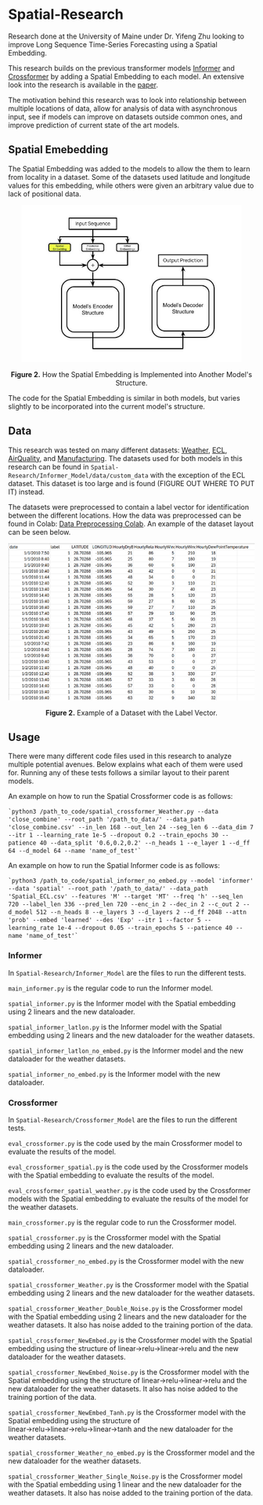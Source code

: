 # Spatial-Research
Research done at the University of Maine under Dr. Yifeng Zhu looking to improve Long Sequence Time-Series Forecasting using a Spatial Embedding. 

This research builds on the previous transformer models [Informer](https://github.com/zhouhaoyi/Informer2020) and [Crossformer](https://github.com/Thinklab-SJTU/Crossformer) by adding a Spatial Embedding to each model. An extensive look into the research is available in the [paper](https://digitalcommons.library.umaine.edu/etd/4049/). 

The motivation behind this research was to look into relationship between multiple locations of data, allow for analysis of data with asynchronous input, see if models can improve on datasets outside common ones, and improve prediction of current state of the art models. 


## Spatial Emebedding
The Spatial Embedding was added to the models to allow the them to learn from locality in a dataset. Some of the datasets used latitude and longitude values for this embedding, while others were given an arbitrary value due to lack of positional data.

<p align="center">
<img src=".\Photos\Spatial_Embedding.jpg" height = "320" alt="" align=center />
<br><br>
<b>Figure 2.</b> How the Spatial Embedding is Implemented into Another Model's Structure.
</p>

The code for the Spatial Embedding is similar in both models, but varies slightly to be incorporated into the current model's structure. 

## Data
This research was tested on many different datasets: [Weather](https://www.ncei.noaa.gov/data/local-climatological-data/), [ECL](https://doi.org/10.24432/C58C86), [AirQuality](https://doi.org/10.24432/C5RK5G), and [Manufacturing](https://www.kaggle.com/dsv/8684322). The datasets used for both models in this research can be found in `Spatial-Research/Informer_Model/data/custom_data` with the exception of the ECL dataset. This dataset is too large and is found (FIGURE OUT WHERE TO PUT IT) instead. 

The datasets were preprocessed to contain a label vector for identification between the different locations. How the data was preprocessed can be found in Colab: [Data Preprocessing Colab](). An example of the dataset layout can be seen below.

<p align="center">
<img src=".\Photos\Dataset_Example.png" height = "320" alt="" align=center />
<br><br>
<b>Figure 2.</b> Example of a Dataset with the Label Vector.
</p>

## Usage
There were many different code files used in this research to analyze multiple potential avenues. Below explains what each of them were used for. Running any of these tests follows a similar layout to their parent models. 

An example on how to run the Spatial Crossformer code is as follows: 

    `python3 /path_to_code/spatial_crossformer_Weather.py --data 'close_combine' --root_path '/path_to_data/' --data_path 'close_combine.csv' --in_len 168 --out_len 24 --seg_len 6 --data_dim 7 --itr 1 --learning_rate 1e-5 --dropout 0.2 --train_epochs 30 --patience 40 --data_split '0.6,0.2,0.2' --n_heads 1 --e_layer 1 --d_ff 64 --d_model 64 --name 'name_of_test'`

An example on how to run the Spatial Informer code is as follows: 

    `python3 /path_to_code/spatial_informer_no_embed.py --model 'informer' --data 'spatial' --root_path '/path_to_data/' --data_path 'Spatial_ECL.csv' --features 'M' --target 'MT' --freq 'h' --seq_len 720 --label_len 336 --pred_len 720 --enc_in 2 --dec_in 2 --c_out 2 --d_model 512 --n_heads 8 --e_layers 3 --d_layers 2 --d_ff 2048 --attn 'prob' --embed 'learned' --des 'Exp' --itr 1 --factor 5 --learning_rate 1e-4 --dropout 0.05 --train_epochs 5 --patience 40 --name 'name_of_test'`


### Informer
In `Spatial-Research/Informer_Model` are the files to run the different tests. 

`main_informer.py` is the regular code to run the Informer model.

`spatial_informer.py` is the Informer model with the Spatial embedding using 2 linears and the new dataloader. 

`spatial_informer_latlon.py` is the Informer model with the Spatial embedding using 2 linears and the new dataloader for the weather datasets. 

`spatial_informer_latlon_no_embed.py` is the Informer model and the new dataloader for the weather datasets. 

`spatial_informer_no_embed.py` is the Informer model with the new dataloader. 

### Crossformer
In `Spatial-Research/Crossformer_Model` are the files to run the different tests.

`eval_crossformer.py` is the code used by the main Crossformer model to evaluate the results of the model.

`eval_crossformer_spatial.py` is the code used by the Crossformer models with the Spatial embedding to evaluate the results of the model.

`eval_crossformer_spatial_weather.py` is the code used by the Crossformer models with the Spatial embedding to evaluate the results of the model for the weather datasets.

`main_crossformer.py` is the regular code to run the Crossformer model.

`spatial_crossformer.py` is the Crossformer model with the Spatial embedding using 2 linears and the new dataloader. 

`spatial_crossformer_no_embed.py` is the Crossformer model with the new dataloader. 

`spatial_crossformer_Weather.py` is the Crossformer model with the Spatial embedding using 2 linears and the new dataloader for the weather datasets. 

`spatial_crossformer_Weather_Double_Noise.py` is the Crossformer model with the Spatial embedding using 2 linears and the new dataloader for the weather datasets. It also has noise added to the training portion of the data.  

`spatial_crossformer_NewEmbed.py` is the Crossformer model with the Spatial embedding using the structure of linear→relu→linear→relu and the new dataloader for the weather datasets. 

`spatial_crossformer_NewEmbed_Noise.py`  is the Crossformer model with the Spatial embedding using the structure of linear→relu→linear→relu and the new dataloader for the weather datasets. It also has noise added to the training portion of the data.  

`spatial_crossformer_NewEmbed_Tanh.py` is the Crossformer model with the Spatial embedding using the structure of linear→relu→linear→relu→linear→tanh and the new dataloader for the weather datasets. 

`spatial_crossformer_Weather_no_embed.py` is the Crossformer model and the new dataloader for the weather datasets. 

`spatial_crossformer_Weather_Single_Noise.py` is the Crossformer model with the Spatial embedding using 1 linear and the new dataloader for the weather datasets. It also has noise added to the training portion of the data. 
